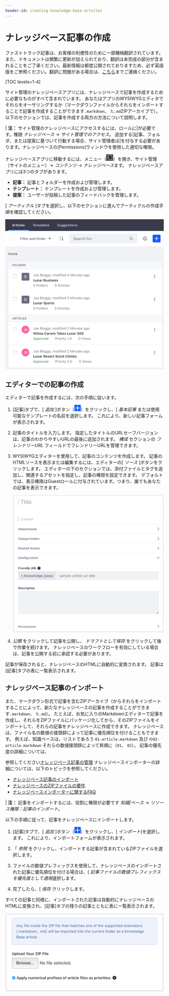 ```yaml
---
header-id: creating-knowledge-base-articles
---
```


# ナレッジベース記事の作成

<p class="alert alert-info"><span class="wysiwyg-color-blue120">ファストトラック記事は、お客様の利便性のために一部機械翻訳されています。また、ドキュメントは頻繁に更新が加えられており、翻訳は未完成の部分が含まれることをご了承ください。最新情報は都度公開されておりますため、必ず英語版をご参照ください。翻訳に問題がある場合は、<a href="mailto:support-content-jp@liferay.com">こちら</a>までご連絡ください。</span></p>

[TOC levels=1-4]

サイト管理のナレッジベースアプリには、ナレッジベースで記事を作成するために必要なものがすべて含まれています。 あなたはアプリのWYSIWYGエディタでそれらをオーサリングするか（マークダウンファイルからそれらをインポートすることで記事を作成することができます`.markdown`、 `た.md`ZIPアーカイブで）。 以下のセクションでは、記事を作成する両方の方法について説明します。

| **注：** サイト管理のナレッジベースにアクセスするには、ロールに|が必要です。権限 *ナレッジベース* → *サイト管理でのアクセス*。 追加する|記事、フォルダ、または提案に基づいて行動する場合、サイト管理者は|を付与する必要があります。ナレッジベースの[Permissions]ウィンドウを使用した適切な権限。

ナレッジベースアプリに移動するには、メニュー（![Menu](../../../../images/icon-menu.png)）を開き、サイト管理（サイトのメニュー）→ *コンテンツ* → *ナレッジベース*ます。 ナレッジベースアプリには3つのタブがあります。

  - **記事：** 記事とフォルダーを作成および管理します。
  - **テンプレート：** テンプレートを作成および管理します。
  - **提案：** ユーザーが投稿した記事のフィードバックを管理します。

[ *アーティクル* ]タブを選択し、以下のセクションに進んでアーティクルの作成手順を確認してください。

![図1：サイト管理のナレッジベースアプリでは、ナレッジベースの記事を作成できます。](../../../../images/kb-admin-articles.png)

## エディターでの記事の作成

エディターで記事を作成するには、次の手順に従います。

1.  [記事]タブで、[ *追加* ]ボタン（![Add](../../../../images/icon-add.png)）をクリックし、[ *基本記事* または使用可能なテンプレートの名前を選択します。 これにより、新しい記事フォームが表示されます。

2.  記事のタイトルを入力します。 指定したタイトルのURLセーフバージョンは、記事のわかりやすいURLの最後に追加されます。 *構成* セクションの *フレンドリーURL* フィールドでフレンドリーURLを管理できます。

3.  WYSIWYGエディターを使用して、記事のコンテンツを作成します。 記事のHTMLソースを表示または編集するには、エディターの[ *ソース* ]ボタンをクリックします。 エディターの下のセクションでは、添付ファイルとタグを追加し、関連するアセットを指定し、記事の権限を設定できます。 デフォルトでは、表示権限はGuestロールに付与されています。つまり、誰でもあなたの記事を表示できます。

    ![図2：WYSIWYGエディターを使用して、Knowledge Base記事のコンテンツを作成および変更できます。](../../../../images/kb-admin-new-article.png)

4.  *公開* をクリックして記事を公開し、 *ドラフトとして保存* をクリックして後で作業を続けます。 ナレッジベースのワークフローを有効にしている場合は、記事を公開する前に承認する必要があります。

記事が保存されると、ナレッジベースのHTMLに自動的に変換されます。 記事は[記事]タブの表に一覧表示されます。

## ナレッジベース記事のインポート

また、マークダウン形式で記事を含むZIPアーカイブ（からそれらをインポートすることによって、新たなナレッジベースの記事を作成することができます`.markdown`、 `た.md`）。 たとえば、お気に入りのMarkdownエディターで記事を作成し、それらをZIPファイルにパッケージ化してから、そのZIPファイルをインポートして、それらの記事をナレッジベースに作成できます。 ナレッジベースは、ファイル名の数値の接頭辞によって記事に優先順位を付けることもできます。 例えば、知識ベースは、リストであろう `01-article.markdown` 及び `の02-article.markdown` それらの数値接頭辞によって昇順に（`01`、 `02`）。 記事の優先度の詳細については、

参照してください[ナレッジベース記事の管理](/docs/7-1/user/-/knowledge_base/u/managing-the-knowledge-base#managing-knowledge-base-articles) ナレッジベースインポーターの詳細については、以下のトピックを参照してください。</p> 

  - [ナレッジベース記事のインポート](/docs/7-1/user/-/knowledge_base/u/importing-knowledge-base-articles)
  - [ナレッジベースのZIPファイルの要件](/docs/7-1/user/-/knowledge_base/u/knowledge-base-zip-file-requirements)
  - [ナレッジベースインポーターに関するFAQ](/docs/7-1/user/-/knowledge_base/u/knowledge-base-importer-faqs)

| **注：** 記事をインポートするには、役割に権限が必要です *知識|ベース* → *リソース権限：記事のインポート*。

以下の手順に従って、記事をナレッジベースにインポートします。

1.  [記事]タブで、[ *追加* ]ボタン（![Add](../../../../images/icon-add.png)）をクリックし、[ *インポート*]を選択します。 これにより、インポートフォームが表示されます。

2.  「 *参照* をクリックし、インポートする記事が含まれているZIPファイルを選択します。

3.  ファイルの数値プレフィックスを使用して、ナレッジベースのインポートされた記事に優先順位を付ける場合は、[ *記事ファイルの数値プレフィックスを優先度として適用*選択します。

4.  完了したら、[ *保存* クリックします。

すべての記事と同様に、インポートされた記事は自動的にナレッジベースのHTMLに変換され、[記事]タブの残りの記事とともに表に一覧表示されます。

![図3：ナレッジベースの記事を含むZIPファイルをMarkdown形式でインポートできます。](../../../../images/kb-admin-import.png)
